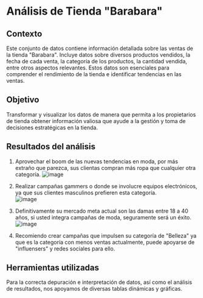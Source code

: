 # **Análisis de Tienda "Barabara"**

## Contexto
Este conjunto de datos contiene información detallada sobre las ventas de la tienda "Barabara". Incluye datos sobre diversos productos vendidos, la fecha de cada venta, la categoría de los productos, la cantidad vendida, entre otros aspectos relevantes. Estos datos son esenciales para comprender el rendimiento de la tienda e identificar tendencias en las ventas. 


## Objetivo
Transformar y visualizar los datos de manera que permita a los propietarios de tienda obtener información valiosa que ayude a la gestión y toma de decisiones estratégicas en la tienda.


## Resultados del análisis
1. Aprovechar el boom de las nuevas tendencias en moda, por más extraño que parezca, sus clientas compran más ropa que cualquier otra categoría.
![image](https://github.com/user-attachments/assets/7cd5fad1-929f-4e45-bcf6-542d197a3526)

2. Realizar campañas gammers o donde se involucre equipos electrónicos, ya que sus clientes masculinos prefieren esta categoría.					
![image](https://github.com/user-attachments/assets/cca4950a-9e07-4d93-bf41-9f49ec2e90df)

3. Definitivamente su mercado meta actual son las damas entre 18 a 40 años, si usted integra campañas de moda, seguramente será un éxito.					
![image](https://github.com/user-attachments/assets/be081b74-e911-4734-952b-ab60b1ee52a9)

4. Recomiendo crear campañas que impulsen su categoría de "Belleza" ya que es la categoría con menos ventas actualmente, puede apoyarse de "influensers" y redes sociales para ello.


## Herramientas utilizadas
Para la correcta depuración e interpretación de datos, así como el análisis de resultados, nos apoyamos de diversas tablas dinámicas y gráficas.
